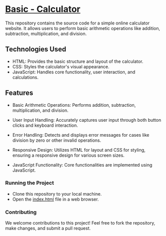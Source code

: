 # [Basic - Calculator](https://github.com/karthik-joseph/calculator)


This repository contains the source code for a simple online calculator website. It allows users to perform basic arithmetic operations like addition, subtraction, multiplication, and division.


## Technologies Used

- HTML: Provides the basic structure and layout of the calculator.
- CSS: Styles the calculator's visual appearance.
- JavaScript: Handles core functionality, user interaction, and calculations.


## Features

- Basic Arithmetic Operations: Performs addition, subtraction, multiplication, and division.
- User Input Handling: Accurately captures user input through both button clicks and keyboard interaction.
- Error Handling: Detects and displays error messages for cases like division by zero or other invalid operations.

- Responsive Design: Utilizes HTML for layout and CSS for styling, ensuring a responsive design for various screen sizes.

- JavaScript Functionality: Core functionalities are implemented using JavaScript.


### Running the Project


- Clone this repository to your local machine.
- Open the [index.html](https://github.com/karthik-joseph/Basic-Calculator/blob/main/index.html) file in a web browser.


### Contributing

We welcome contributions to this project! Feel free to fork the repository,  make changes, and submit a pull request.

